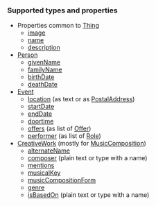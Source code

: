 ### Supported types and properties

- Properties common to [Thing](https://schema.org/Thing)
  - [image](https://schema.org/image)
  - [name](https://schema.org/name)
  - [description](https://schema.org/description)
- [Person](https://schema.org/Person)
  - [givenName](https://schema.org/givenName)
  - [familyName](https://schema.org/familyName)
  - [birthDate](https://schema.org/birthDate)
  - [deathDate](https://schema.org/deathDate)
- [Event](https://schema.org/Event)
  - [location](https://schema.org/location) (as text or as [PostalAddress](https://schema.org/PostalAddress))
  - [startDate](https://schema.org/startDate)
  - [endDate](https://schema.org/endDate)
  - [doortime](https://schema.org/doortime)
  - [offers](https://schema.org/offers) (as list of [Offer](https://schema.org/Offer))
  - [performer](https://schema.org/performer) (as list of [Role](https://schema.org/Role))
- [CreativeWork](https://schema.org/CreativeWork) (mostly for [MusicComposition](https://schema.org/MusicComposition))
  - [alternateName](https://schema.org/alternateName)
  - [composer](https://schema.org/composer) (plain text or type with a name)
  - [mentions](https://schema.org/mentions)
  - [musicalKey](https://schema.org/musicalKey)
  - [musicCompositionForm](https://schema.org/musicCompositionForm)
  - [genre](https://schema.org/genre)
  - [isBasedOn](https://schema.org/isBasedOn) (plain text or type with a name)
